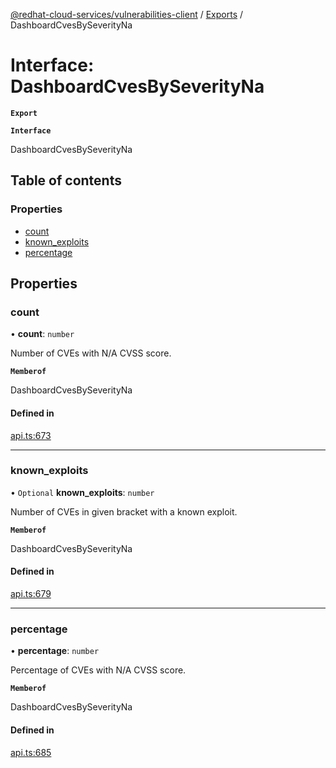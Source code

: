 [@redhat-cloud-services/vulnerabilities-client](../README.md) / [Exports](../modules.md) / DashboardCvesBySeverityNa

# Interface: DashboardCvesBySeverityNa

**`Export`**

**`Interface`**

DashboardCvesBySeverityNa

## Table of contents

### Properties

- [count](DashboardCvesBySeverityNa.md#count)
- [known\_exploits](DashboardCvesBySeverityNa.md#known_exploits)
- [percentage](DashboardCvesBySeverityNa.md#percentage)

## Properties

### count

• **count**: `number`

Number of CVEs with N/A CVSS score.

**`Memberof`**

DashboardCvesBySeverityNa

#### Defined in

[api.ts:673](https://github.com/RedHatInsights/javascript-clients/blob/master/packages/vulnerabilities/api.ts#L673)

___

### known\_exploits

• `Optional` **known\_exploits**: `number`

Number of CVEs in given bracket with a known exploit.

**`Memberof`**

DashboardCvesBySeverityNa

#### Defined in

[api.ts:679](https://github.com/RedHatInsights/javascript-clients/blob/master/packages/vulnerabilities/api.ts#L679)

___

### percentage

• **percentage**: `number`

Percentage of CVEs with N/A CVSS score.

**`Memberof`**

DashboardCvesBySeverityNa

#### Defined in

[api.ts:685](https://github.com/RedHatInsights/javascript-clients/blob/master/packages/vulnerabilities/api.ts#L685)
